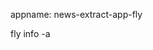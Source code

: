 <!-- # git push heroku backend:master

heroku apps //find app name 
app name: pacific-stream-59101
heroku git:remote -a pacific-stream-59101 //to set up heroku with git 

heroku logs -n 200
heroku logs --tail -->

appname: news-extract-app-fly

fly info -a